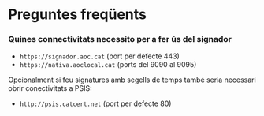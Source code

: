 <h1> Preguntes freqüents </h1>

<h3> Quines connectivitats necessito per a fer ús del signador </h3>

* `https://signador.aoc.cat` (port per defecte 443)
* `https://nativa.aoclocal.cat` (ports del 9090 al 9095)

Opcionalment si feu signatures amb segells de temps també seria necessari obrir conectivitats a PSIS:

* `http://psis.catcert.net` (port per defecte 80)
